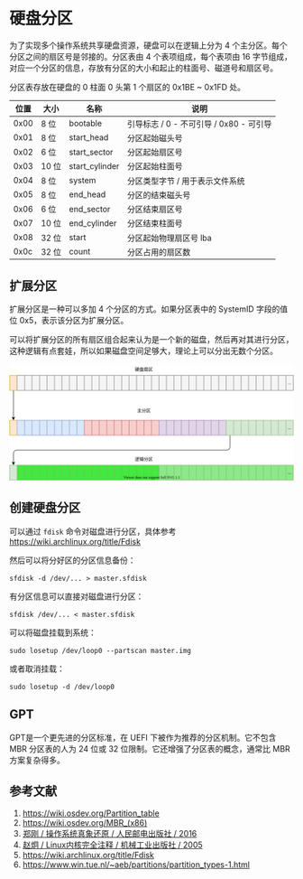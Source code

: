 # 硬盘分区

为了实现多个操作系统共享硬盘资源，硬盘可以在逻辑上分为 4 个主分区。每个分区之间的扇区号是邻接的。分区表由 4 个表项组成，每个表项由 16 字节组成，对应一个分区的信息，存放有分区的大小和起止的柱面号、磁道号和扇区号。

分区表存放在硬盘的 0 柱面 0 头第 1 个扇区的 0x1BE ~ 0x1FD 处。

| 位置 | 大小  | 名称           | 说明                                    |
| ---- | ----- | -------------- | --------------------------------------- |
| 0x00 | 8 位  | bootable       | 引导标志 / 0 - 不可引导 / 0x80 - 可引导 |
| 0x01 | 8 位  | start_head     | 分区起始磁头号                          |
| 0x02 | 6 位  | start_sector   | 分区起始扇区号                          |
| 0x03 | 10 位 | start_cylinder | 分区起始柱面号                          |
| 0x04 | 8 位  | system         | 分区类型字节 / 用于表示文件系统         |
| 0x05 | 8 位  | end_head       | 分区的结束磁头号                        |
| 0x06 | 6 位  | end_sector     | 分区结束扇区号                          |
| 0x07 | 10 位 | end_cylinder   | 分区结束柱面号                          |
| 0x08 | 32 位 | start          | 分区起始物理扇区号 lba                  |
| 0x0c | 32 位 | count          | 分区占用的扇区数                        |

## 扩展分区

扩展分区是一种可以多加 4 个分区的方式。如果分区表中的 SystemID 字段的值位 0x5，表示该分区为扩展分区。

可以将扩展分区的所有扇区组合起来认为是一个新的磁盘，然后再对其进行分区，这种逻辑有点套娃，所以如果磁盘空间足够大，理论上可以分出无数个分区。

![](./images/partition.drawio.svg)

## 创建硬盘分区

可以通过 `fdisk` 命令对磁盘进行分区，具体参考 <https://wiki.archlinux.org/title/Fdisk>

然后可以将分好区的分区信息备份：

    sfdisk -d /dev/... > master.sfdisk

有分区信息可以直接对磁盘进行分区：

    sfdisk /dev/... < master.sfdisk

可以将磁盘挂载到系统：

    sudo losetup /dev/loop0 --partscan master.img

或者取消挂载：

    sudo losetup -d /dev/loop0

## GPT

GPT是一个更先进的分区标准，在 UEFI 下被作为推荐的分区机制。它不包含 MBR 分区表的人为 24 位或 32 位限制。它还增强了分区表的概念，通常比 MBR 方案复杂得多。

## 参考文献

1. <https://wiki.osdev.org/Partition_table>
2. <https://wiki.osdev.org/MBR_(x86)>
3. [郑刚 / 操作系统真象还原 / 人民邮电出版社 / 2016](https://book.douban.com/subject/26745156/)
4. [赵炯 / Linux内核完全注释 / 机械工业出版社 / 2005](https://book.douban.com/subject/1231236/)
5. <https://wiki.archlinux.org/title/Fdisk>
6. <https://www.win.tue.nl/~aeb/partitions/partition_types-1.html>
